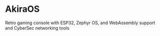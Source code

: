 # AkiraOS
Retro gaming console with ESP32, Zephyr OS, and WebAssembly support and CyberSec networking tools 
